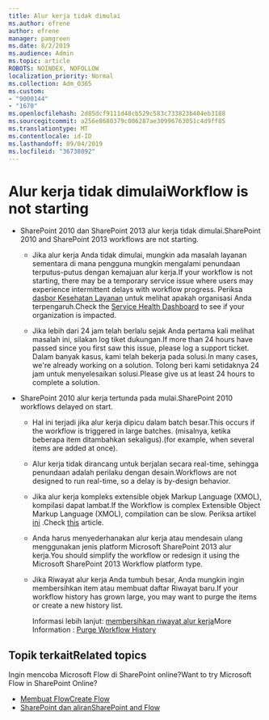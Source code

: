 ```yaml
---
title: Alur kerja tidak dimulai
ms.author: efrene
author: efrene
manager: pamgreen
ms.date: 8/2/2019
ms.audience: Admin
ms.topic: article
ROBOTS: NOINDEX, NOFOLLOW
localization_priority: Normal
ms.collection: Adm_O365
ms.custom:
- "9000144"
- "1670"
ms.openlocfilehash: 2d85dcf9111d48cb529c583c733823b404eb3188
ms.sourcegitcommit: a256e8680379c006287ae30996763051c4d9ff85
ms.translationtype: MT
ms.contentlocale: id-ID
ms.lasthandoff: 09/04/2019
ms.locfileid: "36738092"
---
```

# <a name="workflow-is-not-starting"></a><span data-ttu-id="39f1d-102">Alur kerja tidak dimulai</span><span class="sxs-lookup"><span data-stu-id="39f1d-102">Workflow is not starting</span></span>

- <span data-ttu-id="39f1d-103">SharePoint 2010 dan SharePoint 2013 alur kerja tidak dimulai.</span><span class="sxs-lookup"><span data-stu-id="39f1d-103">SharePoint 2010 and SharePoint 2013 workflows are not starting.</span></span>

    - <span data-ttu-id="39f1d-104">Jika alur kerja Anda tidak dimulai, mungkin ada masalah layanan sementara di mana pengguna mungkin mengalami penundaan terputus-putus dengan kemajuan alur kerja.</span><span class="sxs-lookup"><span data-stu-id="39f1d-104">If your workflow is not starting, there may be a temporary service issue where users may experience intermittent delays with workflow progress.</span></span> <span data-ttu-id="39f1d-105">Periksa [dasbor Kesehatan Layanan](https:/admin.microsoft.com/AdminPortal/Home#/servicehealth) untuk melihat apakah organisasi Anda terpengaruh.</span><span class="sxs-lookup"><span data-stu-id="39f1d-105">Check the [Service Health Dashboard](https:/admin.microsoft.com/AdminPortal/Home#/servicehealth) to see if your organization is impacted.</span></span>

    - <span data-ttu-id="39f1d-106">Jika lebih dari 24 jam telah berlalu sejak Anda pertama kali melihat masalah ini, silakan log tiket dukungan.</span><span class="sxs-lookup"><span data-stu-id="39f1d-106">If more than 24 hours have passed since you first saw this issue, please log a support ticket.</span></span> <span data-ttu-id="39f1d-107">Dalam banyak kasus, kami telah bekerja pada solusi.</span><span class="sxs-lookup"><span data-stu-id="39f1d-107">In many cases, we're already working on a solution.</span></span> <span data-ttu-id="39f1d-108">Tolong beri kami setidaknya 24 jam untuk menyelesaikan solusi.</span><span class="sxs-lookup"><span data-stu-id="39f1d-108">Please give us at least 24 hours to complete a solution.</span></span>

- <span data-ttu-id="39f1d-109">SharePoint 2010 alur kerja tertunda pada mulai.</span><span class="sxs-lookup"><span data-stu-id="39f1d-109">SharePoint 2010 workflows delayed on start.</span></span>

    - <span data-ttu-id="39f1d-110">Hal ini terjadi jika alur kerja dipicu dalam batch besar.</span><span class="sxs-lookup"><span data-stu-id="39f1d-110">This occurs if the workflow is triggered in large batches.</span></span> <span data-ttu-id="39f1d-111">(misalnya, ketika beberapa item ditambahkan sekaligus).</span><span class="sxs-lookup"><span data-stu-id="39f1d-111">(for example, when several items are added at once).</span></span>

    - <span data-ttu-id="39f1d-112">Alur kerja tidak dirancang untuk berjalan secara real-time, sehingga penundaan adalah perilaku dengan desain.</span><span class="sxs-lookup"><span data-stu-id="39f1d-112">Workflows are not designed to run real-time, so a delay is by-design behavior.</span></span>

   -  <span data-ttu-id="39f1d-113">Jika alur kerja kompleks extensible objek Markup Language (XMOL), kompilasi dapat lambat.</span><span class="sxs-lookup"><span data-stu-id="39f1d-113">If the Workflow is complex Extensible Object Markup Language (XMOL), compilation can be slow.</span></span> <span data-ttu-id="39f1d-114">Periksa artikel [ini](https://support.microsoft.com//kb/3043697) .</span><span class="sxs-lookup"><span data-stu-id="39f1d-114">Check [this](https://support.microsoft.com//kb/3043697) article.</span></span>

    - <span data-ttu-id="39f1d-115">Anda harus menyederhanakan alur kerja atau mendesain ulang menggunakan jenis platform Microsoft SharePoint 2013 alur kerja.</span><span class="sxs-lookup"><span data-stu-id="39f1d-115">You should simplify the workflow or redesign it using the Microsoft SharePoint 2013 Workflow platform type.</span></span>

    - <span data-ttu-id="39f1d-116">Jika Riwayat alur kerja Anda tumbuh besar, Anda mungkin ingin membersihkan item atau membuat daftar Riwayat baru.</span><span class="sxs-lookup"><span data-stu-id="39f1d-116">If your workflow history has grown large, you may want to purge the items or create a new history list.</span></span>

        <span data-ttu-id="39f1d-117">Informasi lebih lanjut: [membersihkan riwayat alur kerja](https://blogs.technet.microsoft.com/marj/2015/08/07/sharepoint-2010-workflows-best-practice-purge-workflow-history-list-items/)</span><span class="sxs-lookup"><span data-stu-id="39f1d-117">More Information : [Purge Workflow History](https://blogs.technet.microsoft.com/marj/2015/08/07/sharepoint-2010-workflows-best-practice-purge-workflow-history-list-items/)</span></span>


## <a name="related-topics"></a><span data-ttu-id="39f1d-118">Topik terkait</span><span class="sxs-lookup"><span data-stu-id="39f1d-118">Related topics</span></span>
<span data-ttu-id="39f1d-119">Ingin mencoba Microsoft Flow di SharePoint online?</span><span class="sxs-lookup"><span data-stu-id="39f1d-119">Want to try Microsoft Flow in SharePoint Online?</span></span>
- [<span data-ttu-id="39f1d-120">Membuat Flow</span><span class="sxs-lookup"><span data-stu-id="39f1d-120">Create Flow</span></span>](https://support.office.com/article/Create-a-flow-for-a-list-or-library-in-SharePoint-Online-or-OneDrive-for-Business-a9c3e03b-0654-46af-a254-20252e580d01) 
- [<span data-ttu-id="39f1d-121">SharePoint dan aliran</span><span class="sxs-lookup"><span data-stu-id="39f1d-121">SharePoint and Flow</span></span>](https://flow.microsoft.com/blog/sharepoint-and-flow/) 


